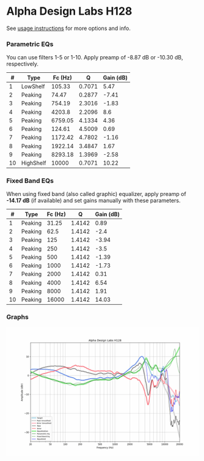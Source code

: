 # Alpha Design Labs H128
See [usage instructions](https://github.com/jaakkopasanen/AutoEq#usage) for more options and info.

### Parametric EQs
You can use filters 1-5 or 1-10. Apply preamp of -8.87 dB or -10.30 dB, respectively.

|   # | Type      |   Fc (Hz) |      Q |   Gain (dB) |
|-----|-----------|-----------|--------|-------------|
|   1 | LowShelf  |    105.33 | 0.7071 |        5.47 |
|   2 | Peaking   |     74.47 | 0.2877 |       -7.41 |
|   3 | Peaking   |    754.19 | 2.3016 |       -1.83 |
|   4 | Peaking   |   4203.8  | 2.2096 |        8.6  |
|   5 | Peaking   |   6759.05 | 4.1334 |        4.36 |
|   6 | Peaking   |    124.61 | 4.5009 |        0.69 |
|   7 | Peaking   |   1172.42 | 4.7802 |       -1.16 |
|   8 | Peaking   |   1922.14 | 3.4847 |        1.67 |
|   9 | Peaking   |   8293.18 | 1.3969 |       -2.58 |
|  10 | HighShelf |  10000    | 0.7071 |       10.22 |

### Fixed Band EQs
When using fixed band (also called graphic) equalizer, apply preamp of **-14.17 dB** (if available) and set gains manually with these parameters.

|   # | Type    |   Fc (Hz) |      Q |   Gain (dB) |
|-----|---------|-----------|--------|-------------|
|   1 | Peaking |     31.25 | 1.4142 |        0.89 |
|   2 | Peaking |     62.5  | 1.4142 |       -2.4  |
|   3 | Peaking |    125    | 1.4142 |       -3.94 |
|   4 | Peaking |    250    | 1.4142 |       -3.5  |
|   5 | Peaking |    500    | 1.4142 |       -1.39 |
|   6 | Peaking |   1000    | 1.4142 |       -1.73 |
|   7 | Peaking |   2000    | 1.4142 |        0.31 |
|   8 | Peaking |   4000    | 1.4142 |        6.54 |
|   9 | Peaking |   8000    | 1.4142 |        1.91 |
|  10 | Peaking |  16000    | 1.4142 |       14.03 |

### Graphs
![](./Alpha%20Design%20Labs%20H128.png)

